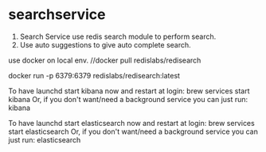 # searchservice

1) Search Service use redis search module to perform search.
2) Use auto suggestions to give auto complete search.

use docker on local env.
//docker pull redislabs/redisearch

 docker run -p 6379:6379 redislabs/redisearch:latest


To have launchd start kibana now and restart at login:
  brew services start kibana
Or, if you don't want/need a background service you can just run:
  kibana
  
  To have launchd start elasticsearch now and restart at login:
    brew services start elasticsearch
  Or, if you don't want/need a background service you can just run:
    elasticsearch
